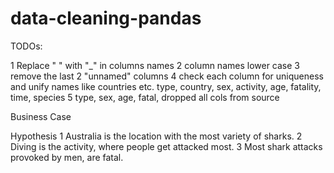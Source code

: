 # data-cleaning-pandas
TODOs:

1 Replace " " with "_" in columns names
2 column names lower case
3 remove the last 2 "unnamed" columns
4 check each column for uniqueness and unify names like countries etc.
  type, country, sex, activity, age, fatality, time, species
5 type, sex, age, fatal, dropped all cols from source



Business Case


Hypothesis
1 Australia is the location with the most variety of sharks. 
2 Diving is the activity, where people get attacked most. 
3 Most shark attacks provoked by men, are fatal. 

